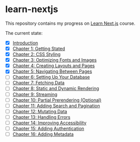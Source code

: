 # learn-nextjs

This repository contains my progress on
[Learn Next.js](https://nextjs.org/learn/dashboard-app) course.

The current state:

- [X] [Introduction](https://nextjs.org/learn/dashboard-app)
- [X] [Chapter 1: Getting Stated](https://nextjs.org/learn/dashboard-app/getting-started)
- [X] [Chapter 2: CSS Styling](https://nextjs.org/learn/dashboard-app/css-styling)
- [X] [Chapter 3: Optimizing Fonts and Images](https://nextjs.org/learn/dashboard-app/optimizing-fonts-images)
- [X] [Chapter 4: Creating Layouts and Pages](https://nextjs.org/learn/dashboard-app/creating-layouts-and-pages)
- [X] [Chapter 5: Navigating Between Pages](https://nextjs.org/learn/dashboard-app/navigating-between-pages)
- [ ] [Chapter 6: Setting Up Your Database](https://nextjs.org/learn/dashboard-app/setting-up-your-database)
- [ ] [Chapter 7: Fetching Data](https://nextjs.org/learn/dashboard-app/fetching-data)
- [ ] [Chapter 8: Static and Dynamic Rendering](https://nextjs.org/learn/dashboard-app/static-and-dynamic-rendering)
- [ ] [Chapter 9: Streaming](https://nextjs.org/learn/dashboard-app/streaming)
- [ ] [Chapter 10: Partial Prerendering (Optional)](https://nextjs.org/learn/dashboard-app/partial-prerendering)
- [ ] [Chapter 11: Adding Search and Pagination](https://nextjs.org/learn/dashboard-app/adding-search-and-pagination)
- [ ] [Chapter 12: Mutating Data](https://nextjs.org/learn/dashboard-app/mutating-data)
- [ ] [Chapter 13: Handling Errors](https://nextjs.org/learn/dashboard-app/error-handling)
- [ ] [Chapter 14: Improving Accessibility](https://nextjs.org/learn/dashboard-app/improving-accessibility)
- [ ] [Chapter 15: Adding Authentication](https://nextjs.org/learn/dashboard-app/adding-authentication)
- [ ] [Chapter 16: Adding Metadata](https://nextjs.org/learn/dashboard-app/adding-metadata)
